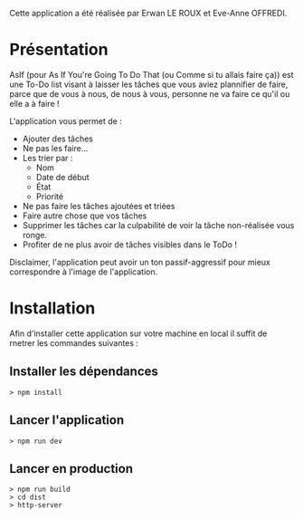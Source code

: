 Cette application a été réalisée par Erwan LE ROUX et Eve-Anne OFFREDI.

# Présentation 
AsIf (pour As If You're Going To Do That (ou Comme si tu allais faire ça)) est une To-Do list visant à laisser les tâches que vous aviez plannifier de faire, parce que de vous à nous, de nous à vous, personne ne va faire ce qu'il ou elle a à faire !

L'application vous permet de :

- Ajouter des tâches
- Ne pas les faire...
- Les trier par :
    - Nom
    - Date de début
    - État
    - Priorité
- Ne pas faire les tâches ajoutées et triées
- Faire autre chose que vos tâches
- Supprimer les tâches car la culpabilité de voir la tâche non-réalisée vous ronge.
- Profiter de ne plus avoir de tâches visibles dans le ToDo !

Disclaimer, l'application peut avoir un ton passif-aggressif pour mieux correspondre à l'image de l'application.

# Installation
Afin d'installer cette application sur votre machine en local il suffit de rnetrer les commandes suivantes : 

## Installer les dépendances
```
> npm install
```

## Lancer l'application
```
> npm run dev
```

## Lancer en production
```
> npm run build
> cd dist
> http-server
```
